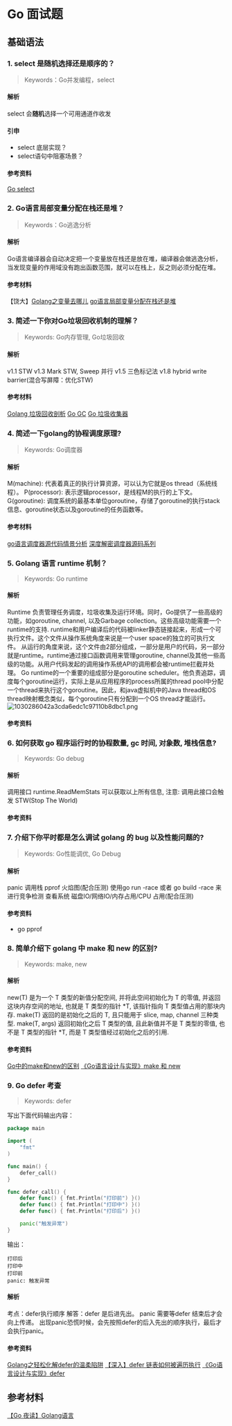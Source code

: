 # Go 面试题
## 基础语法
### 1. select 是随机选择还是顺序的？
> Keywords：Go并发编程，select

#### 解析
select 会**随机**选择一个可用通道作收发

#### 引申
- select 底层实现？
- select语句中阻塞场景？

#### 参考资料
[Go select](https://draveness.me/golang/docs/part2-foundation/ch05-keyword/golang-select/)



### 2. Go语言局部变量分配在栈还是堆？
> Keywords：Go逃逸分析

#### 解析
Go语言编译器会自动决定把一个变量放在栈还是放在堆，编译器会做逃逸分析，当发现变量的作用域没有跑出函数范围，就可以在栈上，反之则必须分配在堆。

#### 参考材料
【饶大】[Golang之变量去哪儿](https://qcrao.com/2019/03/01/where-go-variables-go/)
[go语言局部变量分配在栈还是堆](https://www.jianshu.com/p/4e3478e9d252)

### 3. 简述一下你对Go垃圾回收机制的理解？
> Keywords: Go内存管理, Go垃圾回收
#### 解析
v1.1 STW
v1.3 Mark STW, Sweep 并行
v1.5 三色标记法
v1.8 hybrid write barrier(混合写屏障：优化STW)

#### 参考材料
[Golang 垃圾回收剖析](http://legendtkl.com/2017/04/28/golang-gc/)
[Go GC](https://qcrao91.gitbook.io/go/gc/gc)
[Go 垃圾收集器](https://draveness.me/golang/docs/part3-runtime/ch07-memory/golang-garbage-collector/)

### 4. 简述一下golang的协程调度原理?
> Keywords: Go调度器

#### 解析
M(machine): 代表着真正的执行计算资源，可以认为它就是os thread（系统线程）。
P(processor): 表示逻辑processor，是线程M的执行的上下文。
G(goroutine): 调度系统的最基本单位goroutine，存储了goroutine的执行stack信息、goroutine状态以及goroutine的任务函数等。

#### 参考材料
[go语言调度器源代码情景分析](https://mp.weixin.qq.com/mp/homepage?__biz=MzU1OTg5NDkzOA==&hid=1&sn=8fc2b63f53559bc0cee292ce629c4788&scene=1&devicetype=iOS14.1&version=1700112a&lang=zh_CN&nettype=WIFI&ascene=7&session_us=gh_8b5b60477260&fontScale=100&wx_header=1)
[深度解密调度器源码系列](https://qcrao.com/2019/09/06/dive-into-go-scheduler-source-code/)

### 5. Golang 语言 runtime 机制？
> Keywords: Go runtime

#### 解析
Runtime 负责管理任务调度，垃圾收集及运行环境。同时，Go提供了一些高级的功能，如goroutine, channel, 以及Garbage collection。这些高级功能需要一个runtime的支持. runtime和用户编译后的代码被linker静态链接起来，形成一个可执行文件。这个文件从操作系统角度来说是一个user space的独立的可执行文件。 从运行的角度来说，这个文件由2部分组成，一部分是用户的代码，另一部分就是runtime。runtime通过接口函数调用来管理goroutine, channel及其他一些高级的功能。从用户代码发起的调用操作系统API的调用都会被runtime拦截并处理。
Go runtime的一个重要的组成部分是goroutine scheduler。他负责追踪，调度每个goroutine运行，实际上是从应用程序的process所属的thread pool中分配一个thread来执行这个goroutine。因此，和java虚拟机中的Java thread和OS thread映射概念类似，每个goroutine只有分配到一个OS thread才能运行。
![1030286042a3cda6edc1c97110b8dbc1.png](evernotecid://E2048F6E-45CB-4A35-91A6-3BFFE1250286/appyinxiangcom/23641386/ENNote/p231?hash=1030286042a3cda6edc1c97110b8dbc1)

#### 参考资料

### 6. 如何获取 go 程序运行时的协程数量, gc 时间, 对象数, 堆栈信息?

> Keywords: Go debug

#### 解析
调用接口 runtime.ReadMemStats 可以获取以上所有信息, 
注意: 调用此接口会触发 STW(Stop The World)

#### 参考资料

### 7. 介绍下你平时都是怎么调试 golang 的 bug 以及性能问题的?
> Keywords: Go性能调优, Go Debug

#### 解析
panic 调用栈
pprof
火焰图(配合压测)
使用go run -race 或者 go build -race 来进行竞争检测
查看系统 磁盘IO/网络IO/内存占用/CPU 占用(配合压测)

#### 参考资料
- go pprof

### 8. 简单介绍下 golang 中 make 和 new 的区别?
> Keywords: make, new

#### 解析
new(T) 是为一个 T 类型的新值分配空间, 并将此空间初始化为 T 的零值, 并返回这块内存空间的地址, 也就是 T 类型的指针 *T, 该指针指向 T 类型值占用的那块内存. 
make(T) 返回的是初始化之后的 T, 且只能用于 slice, map, channel 三种类型. make(T, args) 返回初始化之后 T 类型的值, 且此新值并不是 T 类型的零值, 也不是 T 类型的指针 *T, 而是 T 类型值经过初始化之后的引用.

#### 参考资料
[Go中的make和new的区别](https://www.cnblogs.com/ghj1976/archive/2013/02/12/2910384.html)
[《Go语言设计与实现》make 和 new](https://draveness.me/golang/docs/part2-foundation/ch05-keyword/golang-make-and-new/)

### 9. Go defer 考查
> Keywords: defer

写出下面代码输出内容：
```go
package main

import (
    "fmt"
)

func main() {
    defer_call()
}

func defer_call() {
    defer func() { fmt.Println("打印前") }()
    defer func() { fmt.Println("打印中") }()
    defer func() { fmt.Println("打印后") }()

    panic("触发异常")
}
```
输出：
```
打印后
打印中
打印前
panic: 触发异常
```
#### 解析
考点：defer执行顺序
解答：defer 是后进先出。 panic 需要等defer 结束后才会向上传递。 出现panic恐慌时候，会先按照defer的后入先出的顺序执行，最后才会执行panic。

#### 参考资料
[Golang之轻松化解defer的温柔陷阱](https://qcrao.com/2019/02/12/how-to-keep-off-trap-of-defer/)
[【深入】defer 链表如何被遍历执行](https://qcrao.com/2020/03/23/how-to-traverse-defer-links/)
[《Go语言设计与实现》defer](https://draveness.me/golang/docs/part2-foundation/ch05-keyword/golang-defer/)






## 参考材料
[【Go 夜读】Golang语言](https://reading.hidevops.io/interview/interview-golang-language/)
